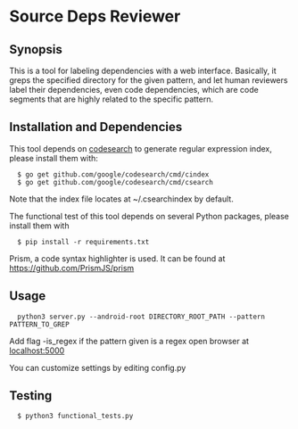 # Source Deps Reviewer

## Synopsis
This is a tool for labeling dependencies with a web interface.
Basically, it greps the specified directory for the given pattern,
and let human reviewers label their dependencies, even code dependencies,
which are code segments that are highly related to the specific pattern.

## Installation and Dependencies
This tool depends on [codesearch](https://github.com/google/codesearch)
to generate regular expression index, please install them with:
```
  $ go get github.com/google/codesearch/cmd/cindex
  $ go get github.com/google/codesearch/cmd/csearch
```
  Note that the index file locates at ~/.csearchindex by default.

  The functional test of this tool depends on several Python packages,
  please install them with
```
  $ pip install -r requirements.txt
```
  Prism, a code syntax highlighter is used.
  It can be found at https://github.com/PrismJS/prism

## Usage
```
  python3 server.py --android-root DIRECTORY_ROOT_PATH --pattern PATTERN_TO_GREP
```
  Add flag -is_regex if the pattern given is a regex
  open browser at [localhost:5000](localhost:5000)

  You can customize settings by editing <span>config.py</span>

## Testing
```
  $ python3 functional_tests.py
```
